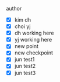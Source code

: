 author
- [x] kim dh
- [x] choi yj
- [x] dh working here
- [x] yj working here
- [x] new point
- [x] new checkpoint
- [x] jun test1
- [x] jun test2
- [x] jun test3
